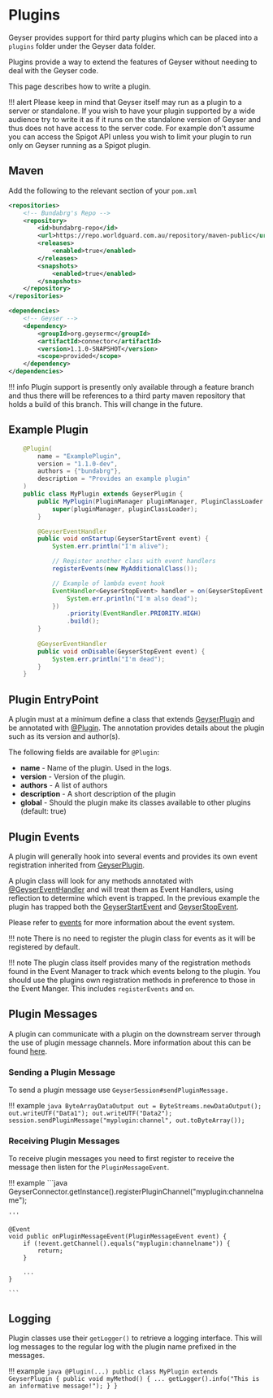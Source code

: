 # Plugins

Geyser provides support for third party plugins which can be placed into a `plugins` folder under the Geyser data folder.

Plugins provide a way to extend the features of Geyser without needing to deal with the Geyser code. 

This page describes how to write a plugin.

!!! alert
    Please keep in mind that Geyser itself may run as a plugin to a server or standalone. If you wish to have your plugin
    supported by a wide audience try to write it as if it runs on the standalone version of Geyser and thus does
    not have access to the server code. For example don't assume you can access the Spigot API unless you wish to limit
    your plugin to run only on Geyser running as a Spigot plugin.

## Maven

Add the following to the relevant section of your `pom.xml`

```xml
<repositories>
    <!-- Bundabrg's Repo -->
    <repository>
        <id>bundabrg-repo</id>
        <url>https://repo.worldguard.com.au/repository/maven-public</url>
        <releases>
            <enabled>true</enabled>
        </releases>
        <snapshots>
            <enabled>true</enabled>
        </snapshots>
    </repository>
</repositories>

<dependencies>
    <!-- Geyser -->
    <dependency>
        <groupId>org.geysermc</groupId>
        <artifactId>connector</artifactId>
        <version>1.1.0-SNAPSHOT</version>
        <scope>provided</scope>
    </dependency>
</dependencies>
```

!!! info
    Plugin support is presently only available through a feature branch and thus there will be references to a third party
    maven repository that holds a build of this branch.  This will change in the future.


## Example Plugin

```java
    @Plugin(
        name = "ExamplePlugin",
        version = "1.1.0-dev",
        authors = {"bundabrg"},
        description = "Provides an example plugin"
    )
    public class MyPlugin extends GeyserPlugin {
        public MyPlugin(PluginManager pluginManager, PluginClassLoader pluginClassLoader) {
            super(pluginManager, pluginClassLoader);
        }

        @GeyserEventHandler
        public void onStartup(GeyserStartEvent event) {
            System.err.println("I'm alive");

            // Register another class with event handlers
            registerEvents(new MyAdditionalClass());

            // Example of lambda event hook
            EventHandler<GeyserStopEvent> handler = on(GeyserStopEvent.class, event -> {
                System.err.println("I'm also dead");
            })
                .priority(EventHandler.PRIORITY.HIGH)
                .build();
        }
        
        @GeyserEventHandler
        public void onDisable(GeyserStopEvent event) {
            System.err.println("I'm dead");
        }
    }
```

## Plugin EntryPoint

A plugin must at a minimum define a class that extends [GeyserPlugin](https://bundabrg.github.io/Geyser/apidocs/org/geysermc/connector/plugin/GeyserPlugin.html) 
and be annotated with [@Plugin](https://bundabrg.github.io/Geyser/apidocs/org/geysermc/connector/plugin/annotations/Plugin.html). The annotation 
provides details about the plugin such as its version and author(s).

The following fields are available for `@Plugin`:

* **name** - Name of the plugin. Used in the logs.
* **version** - Version of the plugin.
* **authors** - A list of authors
* **description** - A short description of the plugin
* **global** - Should the plugin make its classes available to other plugins (default: true)

## Plugin Events

A plugin will generally hook into several events and provides its own event registration inherited from 
[GeyserPlugin](https://bundabrg.github.io/Geyser/apidocs/org/geysermc/connector/plugin/GeyserPlugin.html).

A plugin class will look for any methods annotated with [@GeyserEventHandler](https://bundabrg.github.io/Geyser/apidocs/org/geysermc/connector/event/annotations/GeyserEventHandler.html) 
and will treat them as Event Handlers, using reflection to determine which event is trapped. 
In the previous example the plugin has trapped both the [GeyserStartEvent](https://bundabrg.github.io/Geyser/apidocs/org/geysermc/connector/event/events/geyser/GeyserStartEvent.html)
and [GeyserStopEvent](https://bundabrg.github.io/Geyser/apidocs/org/geysermc/connector/event/events/geyser/GeyserStopEvent.html).

Please refer to [events](events.md) for more information about the event system. 

!!! note
    There is no need to register the plugin class for events as it will be registered by default.

!!! note
    The plugin class itself provides many of the registration methods found in the Event Manager to track which events belong to the plugin. You
    should use the plugins own registration methods in preference to those in the Event Manger. This includes
    `registerEvents` and `on`.

## Plugin Messages

A plugin can communicate with a plugin on the downstream server through the use of plugin message channels. More information about
this can be found [here](https://www.spigotmc.org/wiki/bukkit-bungee-plugin-messaging-channel). 

### Sending a Plugin Message

To send a plugin message use `GeyserSession#sendPluginMessage.`

!!! example
    ```java
    ByteArrayDataOutput out = ByteStreams.newDataOutput();
    out.writeUTF("Data1");
    out.writeUTF("Data2");
    session.sendPluginMessage("myplugin:channel", out.toByteArray());
    ```
    
### Receiving Plugin Messages

To receive plugin messages you need to first register to receive the message then listen for the `PluginMessageEvent`.

!!! example
    ```java
    GeyserConnector.getInstance().registerPluginChannel("myplugin:channelname");
    
    '''
    
    @Event
    void public onPluginMessageEvent(PluginMessageEvent event) {
        if (!event.getChannel().equals("myplugin:channelname")) {
            return;
        }
        
        ...
    }
    
    ```

## Logging

Plugin classes use their `getLogger()` to retrieve a logging interface. This will log messages to the regular log
with the plugin name prefixed in the messages.

!!! example
    ```java
    @Plugin(...)
    public class MyPlugin extends GeyserPlugin {
        public void myMethod() {
            ...
            getLogger().info("This is an informative message!");
        }
    }
    ``` 
